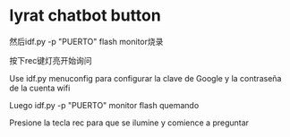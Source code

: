 # lyrat chatbot button

然后idf.py -p "PUERTO" flash monitor烧录

按下rec键灯亮开始询问

Use idf.py menuconfig para configurar la clave de Google y la contraseña de la cuenta wifi

Luego idf.py -p "PUERTO" monitor flash quemando

Presione la tecla rec para que se ilumine y comience a preguntar
